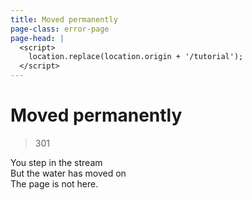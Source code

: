 ```yaml
---
title: Moved permanently
page-class: error-page
page-head: |
  <script>
    location.replace(location.origin + '/tutorial');
  </script>
---
```



Moved permanently
=================

> 301

You step in the stream\
But the water has moved on\
The page is not here.
